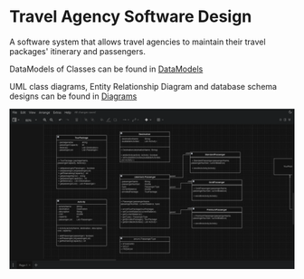 # Travel Agency Software Design

A software system that allows travel agencies to maintain their travel packages' itinerary and passengers.

DataModels of Classes can be found in [DataModels](https://github.com/nivasbasker/IL-VIAGGIO/tree/master/app/src/main/java/com/zio/il_viaggio/datamodels)

UML class diagrams, Entity Relationship Diagram and database schema designs can be found in [Diagrams](https://github.com/nivasbasker/IL-VIAGGIO/tree/master/diagrams)

![Logo](https://github.com/nivasbasker/IL-VIAGGIO/blob/master/diagrams/img.png)
